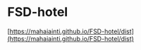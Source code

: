 # FSD-hotel
[https://mahaiainti.github.io/FSD-hotel/dist](https://mahaiainti.github.io/FSD-hotel/dist)